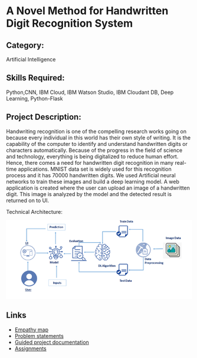 # A Novel Method for Handwritten Digit Recognition System

## Category: 

Artificial Intelligence

## Skills Required: 

Python,CNN, IBM Cloud, IBM Watson Studio, IBM Cloudant DB, Deep Learning, Python-Flask

## Project Description:

Handwriting recognition is one of the compelling research works going on because every individual in this world has their own style of writing. It is the capability of the computer to identify and understand handwritten digits or characters automatically. Because of the progress in the field of science and technology, everything is being digitalized to reduce human effort. Hence, there comes a need for handwritten digit recognition in many real-time applications. MNIST data set is widely used for this recognition process and it has 70000 handwritten digits. We used Artificial neural networks to train these images and build a deep learning model. A web application is created where the user can upload an image of a handwritten digit. This image is analyzed by the model and the detected result is returned on to UI.

Technical Architecture:


![architecture - blueprint](https://github.com/IBM-EPBL/IBM-Project-31681-1660204101/blob/main/project%20design/architecture.png?raw=true)


## Links 

*  [Empathy map](https://github.com/IBM-EPBL/IBM-Project-31681-1660204101/tree/main/project%20design/Empathy_Map)
*  [Problem statements](https://github.com/IBM-EPBL/IBM-Project-31681-1660204101/tree/main/project%20design/problem%20statement)
*  [Guided project documentation](https://github.com/imhariprakash/IBM-Nalaiyathiran-A-Novel-Method-for-Handwritten-Digit-Recognition-System/tree/main/Guided%20project/project%20documentation)
*  [Assignments](https://github.com/IBM-EPBL/IBM-Project-31681-1660204101/tree/main/Asignments)
